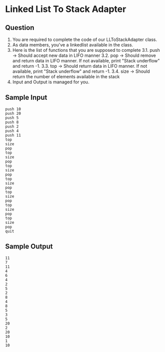 # Linked List To Stack Adapter

## Question

1. You are required to complete the code of our LLToStackAdapter class. 
2. As data members, you've a linkedlist available in the class.
3. Here is the list of functions that you are supposed to complete
    3.1. push -> Should accept new data in LIFO manner
    3.2. pop -> Should remove and return data in LIFO manner. If not 
     available, print "Stack underflow" and return -1.
    3.3. top -> Should return data in LIFO manner. If not available, print 
    "Stack underflow" and return -1.
    3.4. size -> Should return the number of elements available in the 
    stack
4. Input and Output is managed for you.

## Sample Input
```
push 10
push 20
push 5
push 8
push 2
push 4
push 11
top
size
pop
top
size
pop
top
size
pop
top
size
pop
top
size
pop
top
size
pop
top
size
pop
quit
```

## Sample Output
```
11
7
11
4
6
4
2
5
2
8
4
8
5
3
5
20
2
20
10
1
10
```